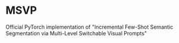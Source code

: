 # MSVP
Official PyTorch implementation of "Incremental Few-Shot Semantic Segmentation via Multi-Level Switchable Visual Prompts"
